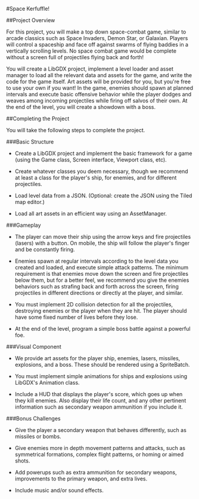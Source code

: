#Space Kerfuffle!

##Project Overview

For this project, you will make a top down space-combat game, similar to arcade classics such as Space Invaders, Demon Star, or Galaxian.  Players will control a spaceship and face off against swarms of flying baddies in a vertically scrolling levels.  No space combat game would be complete without a screen full of projectiles flying back and forth!

You will create a LibGDX project, implement a level loader and asset manager to load all the relevant data and assets for the game, and write the code for the game itself.  Art assets will be provided for you, but you're free to use your own if you want!  In the game, enemies should spawn at planned intervals and execute basic offensive behavior while the player dodges and weaves among incoming projectiles while firing off salvos of their own.  At the end of the level, you will create a showdown with a boss.

##Completing the Project

You will take the following steps to complete the project.

###Basic Structure

* Create a LibGDX project and implement the basic framework for a game (using the Game class, Screen interface, Viewport class, etc).

* Create whatever classes you deem necessary, though we recommend at least a class for the player's ship, for enemies, and for different projectiles.

* Load level data from a JSON.  (Optional: create the JSON using the Tiled map editor.)

* Load all art assets in an efficient way using an AssetManager.

###Gameplay

* The player can move their ship using the arrow keys and fire projectiles (lasers) with a button.  On mobile, the ship will follow the player's finger and be constantly firing.

* Enemies spawn at regular intervals according to the level data you created and loaded, and execute simple attack patterns.  The minimum requirement is that enemies move down the screen and fire projectiles below them, but for a better feel, we recommend you give the enemies behaviors such as strafing back and forth across the screen, firing projectiles in different directions or directly at the player, and similar.

* You must implement 2D collision detection for all the projectiles, destroying enemies or the player when they are hit.  The player should have some fixed number of lives before they lose.

* At the end of the level, program a simple boss battle against a powerful foe.

###Visual Component

* We provide art assets for the player ship, enemies, lasers, missiles, explosions, and a boss.  These should be rendered using a SpriteBatch.

* You must implement simple animations for ships and explosions using LibGDX's Animation class.

* Include a HUD that displays the player's score, which goes up when they kill enemies.  Also display their life count, and any other pertinent information such as secondary weapon ammunition if you include it.

###Bonus Challenges

* Give the player a secondary weapon that behaves differently, such as missiles or bombs.

* Give enemies more in depth movement patterns and attacks, such as symmetrical formations, complex flight patterns, or homing or aimed shots.

* Add powerups such as extra ammunition for secondary weapons, improvements to the primary weapon, and extra lives.

* Include music and/or sound effects.